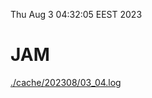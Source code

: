 Thu Aug  3 04:32:05 EEST 2023
# JAM
<a href='./cache/202308/03_04.log'>./cache/202308/03_04.log</a>
